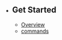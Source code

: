 - ## Get Started
    - [Overview](/docs/{{version}}/overview)
    - [commands](/docs/{{version}}/commands)
